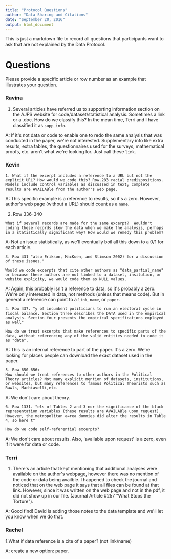 ```yaml
---
title: "Protocol Questions"
author: "Data Sharing and Citations"
date: "September 20, 2016"
output: html_document
---
```

This is just a markdown file to record all questions that participants want to ask that are not explained by the Data Protocol.

# Questions

Please provide a specific article or row number as an example that illustrates your question.

### Ravina

  1. Several articles have referred us to supporting information section on the AJPS website for code/dataset/statistical analysis. Sometimes a link or a .doc. How do we classify this? In the mean time, Terri and I have classified it as `supp_info`.

  A: If it's not data or code to enable one to redo the same analysis that was conducted in the paper, we're not interested. Supplementary info like extra results, extra tables, the questionnaires used for the surveys, mathematical proofs, etc. aren't what we're looking for. Just call these `link`.



### Kevin

	1. What if the excerpt includes a reference to a URL but not the explicit URL? How would we code this? Row.283 racial predispositions. Models include control variables as discussed in text; complete results are AVAILABle from the author's web page.

  A: This specific example is a reference to results, so it's a zero. However, author's web page (without a URL) should count as a `name`.

  2. Row 336-340

	What if several records are made for the same excerpt?  Wouldn't coding these records skew the data when we make the analysis, perhaps in a statistically significant way? How would we remedy this problem?

 A: Not an issue statistically, as we'll eventually boil all this down to a 0/1 for each article.

	3. Row 431 "also Erikson, MacKuen, and Stimson 2002) for a discussion of these issues."

	Would we code excerpts that cite other authors as "data_partial_name" or because these authors are not linked to a dataset, insitution, or website explicity, we would code them as NULL values.

  A: Again, this probably isn't a reference to data, so it's probably a zero. We're only interested in data, not methods (unless that means code). But in general a reference can point to a `link`, `name`, or `paper`.

	4. Row 437. "y of incumbent politicians to run an electoral cycle in fiscal balance. Section three describes the DATA used in the empirical analysis. Section four presents the empirical specifications employed as well"

	How do we treat excerpts that make references to specific parts of the data, without referencing any of the valid entities needed to code it as "data".

  A: This is an internal reference to part of the paper. It's a zero. We're looking for places people can download the exact dataset used in the paper.

	5. Row 650-656x
	How should we treat references to other authors in the Political Theory articles? Not many explicit mention of datasets, institutions, or websites, but many references to famous Political Theorists such as Rawls, Machiavelli,etc.

  A: We don't care about theory.

	6. Row 1331. "els of Tables 2 and 3 nor the significance of the black representation variables (these results are AVAILABle upon request). However, the metropolitan a=rea dummies did alter the results in Table 4, so here t"

	How do we code self-referential excerpts?

  A: We don't care about results. Also, 'available upon request' is a zero, even if it were for data or code.

### Terri
  1. There's an article that kept mentioning that additional analyses were available on the author's webpage, however there was no mention of the code or data being availble. I happened to check the journal and noticed that on the web page it says that all files can be found at that link. However, since it was written on the web page and not in the pdf, it did not show up in our file. (Journal Article #257 "What Stops the Torture").

 A: Good find! David is adding those notes to the data template and we'll let you know when we do that.

### Rachel
  1.What if data reference is a cite of a paper? (not link/name)

  A: create a new option: paper.
